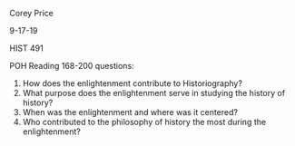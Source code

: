 Corey Price

9-17-19

HIST 491

POH Reading 168-200 questions:

1.	How does the enlightenment contribute to Historiography?
2.	What purpose does the enlightenment serve in studying the history of history?
3.	When was the enlightenment and where was it centered?
4.	Who contributed to the philosophy of history the most during the enlightenment?
